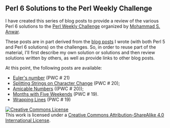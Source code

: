 ## Perl 6 Solutions to the Perl Weekly Challenge

I have created this series of blog posts to provide a review of the various Perl 6 solutions to the [Perl Weekly Challenge](https://perlweeklychallenge.org/) organized by  <a href="http://blogs.perl.org/users/mohammad_s_anwar/">Mohammad S. Anwar</a>.

These posts are in part derived from the [blog posts](http://blogs.perl.org/users/laurent_r/) I wrote (with both Perl 5 and Perl 6 solutions) on the challenges. So, in order to reuse part of the material, I'll first describe my own solution or solutions and then review solutions written by others, as well as provide links to other blog posts.

At this point, the following posts are available:
* [Euler's number](./Euler-number.md) (PWC # 21)
* [Splitting Strings on Character Change](./Splitting-strings.md) (PWC # 20);
* [Amicable Numbers](./Amicable-numbers.md) ((PWC # 20));
* [Months with Five Weekends](./Five-weekends-in-a-month.md) (PWC # 19).
* [Wrapping Lines](wrapping-lines.md) (PWC # 19)

<a rel="license" href="http://creativecommons.org/licenses/by-sa/4.0/"><img alt="Creative Commons License" style="border-width:0" src="https://i.creativecommons.org/l/by-sa/4.0/88x31.png" /></a><br />This work is licensed under a <a rel="license" href="http://creativecommons.org/licenses/by-sa/4.0/">Creative Commons Attribution-ShareAlike 4.0 International License</a>.


